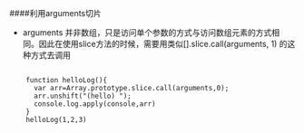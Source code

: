 
####利用arguments切片

- arguments 并非数组，只是访问单个参数的方式与访问数组元素的方式相同。因此在使用slice方法的时候，需要用类似[].slice.call(arguments, 1) 的这种方式去调用
 
```

	function helloLog(){
	  var arr=Array.prototype.slice.call(arguments,0);
	  arr.unshift("(hello) ");
	  console.log.apply(console,arr)
	}
	helloLog(1,2,3)

```